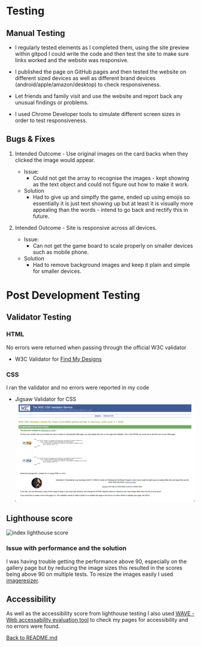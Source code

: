 # Testing

## Manual Testing

- I regularly tested elements as I completed them, using the site preview within gitpod I could write the code and then test the site to make sure links worked and the website was responsive.

- I published the page on GitHub pages and then tested the website on different sized devices as well as different brand devices (android/apple/amazon/desktop) 
 to check responsiveness. 

- Let friends and family visit and use the website and report back any unusual findings or problems. 

- I used Chrome Developer tools to simulate different screen sizes in order to test responsiveness.

## Bugs & Fixes

1. Intended Outcome - Use original images on the card backs when they clicked the image would appear. 
    - Issue:
        - Could not get the array to recognise the images - kept showing as the text object and could not figure out how to make it work. 
    - Solution
        - Had to give up and simplfy the game, ended up using emojis so essentially it is just text showing up but at least it is visually more appealing than the words - intend to go back and rectify this in future. 

2. Intended Outcome - Site is responsive across all devices.
    - Issue:
        - Can not get the game board to scale properly on smaller devices such as mobile phone. 
    - Solution
        - Had to remove background images and keep it plain and simple for smaller devices.
    

# Post Development Testing

## Validator Testing

### HTML
No errors were returned when passing through the official W3C validator
- W3C Validator for [Find My Designs](assets/docs/screenshots/html-validator.png)

### CSS
I ran the validator and no errors were reported in my code

- Jigsaw Validator for CSS ![style.css validation](assets/docs/screenshots/w3c-css-validator.png)

## Lighthouse score

![index lighthouse score](assets/docs/screenshots/indexlighthousedt.png)


### Issue with performance and the solution
I was having trouble getting the performance above 90, especially on the gallery page but by reducing the image sizes this resulted in the scores being above 90 on multiple tests. To resize the images easily I used [imageresizer](https://imageresizer.com/).

## Accessibility

As well as the accessibility score from lighthouse testing I also used [WAVE - Web accessability evaluation tool](https://wave.webaim.org/extension/) to check my pages for accessibility and no errors were found.

[Back to README.md](README.md)
